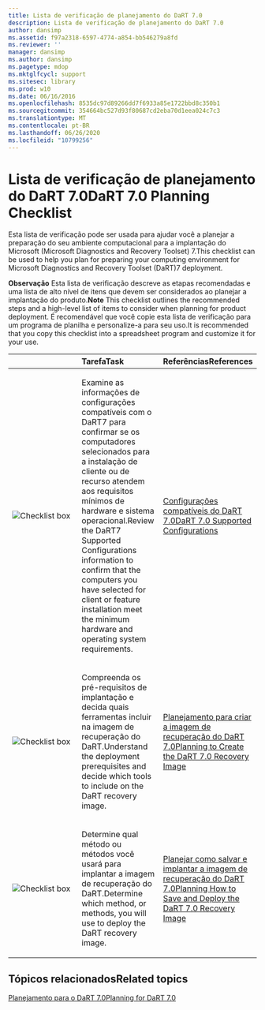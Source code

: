 ```yaml
---
title: Lista de verificação de planejamento do DaRT 7.0
description: Lista de verificação de planejamento do DaRT 7.0
author: dansimp
ms.assetid: f97a2318-6597-4774-a854-bb546279a8fd
ms.reviewer: ''
manager: dansimp
ms.author: dansimp
ms.pagetype: mdop
ms.mktglfcycl: support
ms.sitesec: library
ms.prod: w10
ms.date: 06/16/2016
ms.openlocfilehash: 8535dc97d89266dd7f6933a85e1722bbd8c350b1
ms.sourcegitcommit: 354664bc527d93f80687cd2eba70d1eea024c7c3
ms.translationtype: MT
ms.contentlocale: pt-BR
ms.lasthandoff: 06/26/2020
ms.locfileid: "10799256"
---
```

# <span data-ttu-id="0644e-103">Lista de verificação de planejamento do DaRT 7.0</span><span class="sxs-lookup"><span data-stu-id="0644e-103">DaRT 7.0 Planning Checklist</span></span>


<span data-ttu-id="0644e-104">Esta lista de verificação pode ser usada para ajudar você a planejar a preparação do seu ambiente computacional para a implantação do Microsoft (Microsoft Diagnostics and Recovery Toolset) 7.</span><span class="sxs-lookup"><span data-stu-id="0644e-104">This checklist can be used to help you plan for preparing your computing environment for Microsoft Diagnostics and Recovery Toolset (DaRT)7 deployment.</span></span>

<span data-ttu-id="0644e-105">**Observação**  Esta lista de verificação descreve as etapas recomendadas e uma lista de alto nível de itens que devem ser considerados ao planejar a implantação do produto.</span><span class="sxs-lookup"><span data-stu-id="0644e-105">**Note** This checklist outlines the recommended steps and a high-level list of items to consider when planning for product deployment.</span></span> <span data-ttu-id="0644e-106">É recomendável que você copie esta lista de verificação para um programa de planilha e personalize-a para seu uso.</span><span class="sxs-lookup"><span data-stu-id="0644e-106">It is recommended that you copy this checklist into a spreadsheet program and customize it for your use.</span></span>

 

<table>
<colgroup>
<col width="33%" />
<col width="33%" />
<col width="33%" />
</colgroup>
<thead>
<tr class="header">
<th align="left"></th>
<th align="left"><span data-ttu-id="0644e-107">Tarefa</span><span class="sxs-lookup"><span data-stu-id="0644e-107">Task</span></span></th>
<th align="left"><span data-ttu-id="0644e-108">Referências</span><span class="sxs-lookup"><span data-stu-id="0644e-108">References</span></span></th>
</tr>
</thead>
<tbody>
<tr class="odd">
<td align="left"><img src="images/checklistbox.gif" alt="Checklist box" /></td>
<td align="left"><p><span data-ttu-id="0644e-109">Examine as informações de configurações compatíveis com o DaRT7 para confirmar se os computadores selecionados para a instalação de cliente ou de recurso atendem aos requisitos mínimos de hardware e sistema operacional.</span><span class="sxs-lookup"><span data-stu-id="0644e-109">Review the DaRT7 Supported Configurations information to confirm that the computers you have selected for client or feature installation meet the minimum hardware and operating system requirements.</span></span></p></td>
<td align="left"><p><a href="dart-70-supported-configurations-dart-7.md" data-raw-source="[DaRT 7.0 Supported Configurations](dart-70-supported-configurations-dart-7.md)"><span data-ttu-id="0644e-110">Configurações compatíveis do DaRT 7.0</span><span class="sxs-lookup"><span data-stu-id="0644e-110">DaRT 7.0 Supported Configurations</span></span></a></p></td>
</tr>
<tr class="even">
<td align="left"><img src="images/checklistbox.gif" alt="Checklist box" /></td>
<td align="left"><p><span data-ttu-id="0644e-111">Compreenda os pré-requisitos de implantação e decida quais ferramentas incluir na imagem de recuperação do DaRT.</span><span class="sxs-lookup"><span data-stu-id="0644e-111">Understand the deployment prerequisites and decide which tools to include on the DaRT recovery image.</span></span></p></td>
<td align="left"><p><a href="planning-to-create-the-dart-70-recovery-image.md" data-raw-source="[Planning to Create the DaRT 7.0 Recovery Image](planning-to-create-the-dart-70-recovery-image.md)"><span data-ttu-id="0644e-112">Planejamento para criar a imagem de recuperação do DaRT 7.0</span><span class="sxs-lookup"><span data-stu-id="0644e-112">Planning to Create the DaRT 7.0 Recovery Image</span></span></a></p></td>
</tr>
<tr class="odd">
<td align="left"><img src="images/checklistbox.gif" alt="Checklist box" /></td>
<td align="left"><p><span data-ttu-id="0644e-113">Determine qual método ou métodos você usará para implantar a imagem de recuperação do DaRT.</span><span class="sxs-lookup"><span data-stu-id="0644e-113">Determine which method, or methods, you will use to deploy the DaRT recovery image.</span></span></p></td>
<td align="left"><p><a href="planning-how-to-save-and-deploy-the-dart-70-recovery-image.md" data-raw-source="[Planning How to Save and Deploy the DaRT 7.0 Recovery Image](planning-how-to-save-and-deploy-the-dart-70-recovery-image.md)"><span data-ttu-id="0644e-114">Planejar como salvar e implantar a imagem de recuperação do DaRT 7.0</span><span class="sxs-lookup"><span data-stu-id="0644e-114">Planning How to Save and Deploy the DaRT 7.0 Recovery Image</span></span></a></p></td>
</tr>
</tbody>
</table>

 

## <span data-ttu-id="0644e-115">Tópicos relacionados</span><span class="sxs-lookup"><span data-stu-id="0644e-115">Related topics</span></span>


[<span data-ttu-id="0644e-116">Planejamento para o DaRT 7.0</span><span class="sxs-lookup"><span data-stu-id="0644e-116">Planning for DaRT 7.0</span></span>](planning-for-dart-70-new-ia.md)

 

 





